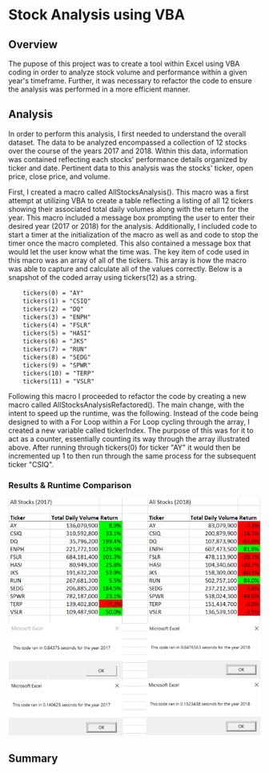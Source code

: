 # Stock Analysis using VBA

## Overview
The pupose of this project was to create a tool within Excel using VBA coding in order to analyze stock volume and performance within a given year's timeframe. Further, it was necessary to refactor the code to ensure the analysis was performed in a more efficient manner.

## Analysis
In order to perform this analysis, I first needed to understand the overall dataset. The data to be analyzed encompassed a collection of 12 stocks over the course of the years 2017 and 2018. Within this data, information was contained reflecting each stocks' performance details organized by ticker and date. Pertinent data to this analysis was the stocks' ticker, open price, close price, and volume.

First, I created a macro called AllStocksAnalysis(). This macro was a first attempt at utilizing VBA to create a table reflecting a listing of all 12 tickers showing their associated total daily volumes along with the return for the year. This macro included a message box prompting the user to enter their desired year (2017 or 2018) for the analysis. Additionally, I included code to start a timer at the initialization of the macro as well as and code to stop the timer once the macro completed. This also contained a message box that would let the user know what the time was. The key item of code used in this macro was an array of all of the tickers. This array is how the macro was able to capture and calculate all of the values correctly. Below is a snapshot of the coded array using tickers(12) as a string.
    
        tickers(0) = "AY"
        tickers(1) = "CSIQ"
        tickers(2) = "DQ"
        tickers(3) = "ENPH"
        tickers(4) = "FSLR"
        tickers(5) = "HASI"
        tickers(6) = "JKS"
        tickers(7) = "RUN"
        tickers(8) = "SEDG"
        tickers(9) = "SPWR"
        tickers(10) = "TERP"
        tickers(11) = "VSLR" 

Following this macro I proceeded to refactor the code by creating a new macro called AllStocksAnalysisRefactored(). The main change, with the intent to speed up the runtime, was the following. Instead of the code being designed to with a For Loop within a For Loop cycling through the array, I created a new variable called tickerIndex. The purpose of this was for it to act as a counter, essentially counting its way through the array illustrated above. After running through tickers(0) for ticker "AY" it would then be incremented up 1 to then run through the same process for the subsequent ticker "CSIQ".

### Results & Runtime Comparison
![VBA Challenge Time Comparison](/Resources/VBA_Challenge_Time_Comparison.png "VBA Challenge Time Comparison")

## Summary

